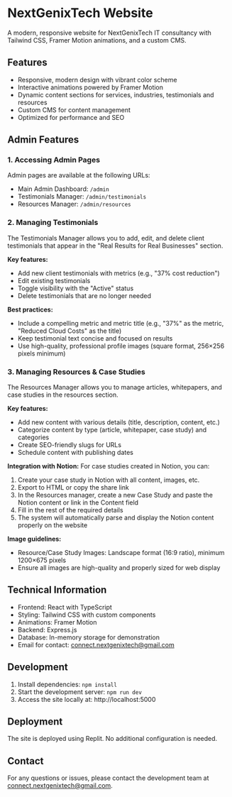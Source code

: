 # NextGenixTech Website

A modern, responsive website for NextGenixTech IT consultancy with Tailwind CSS, Framer Motion animations, and a custom CMS.

## Features

- Responsive, modern design with vibrant color scheme
- Interactive animations powered by Framer Motion
- Dynamic content sections for services, industries, testimonials and resources
- Custom CMS for content management
- Optimized for performance and SEO

## Admin Features

### 1. Accessing Admin Pages

Admin pages are available at the following URLs:
- Main Admin Dashboard: `/admin`
- Testimonials Manager: `/admin/testimonials`
- Resources Manager: `/admin/resources`

### 2. Managing Testimonials

The Testimonials Manager allows you to add, edit, and delete client testimonials that appear in the "Real Results for Real Businesses" section.

**Key features:**
- Add new client testimonials with metrics (e.g., "37% cost reduction")
- Edit existing testimonials
- Toggle visibility with the "Active" status
- Delete testimonials that are no longer needed

**Best practices:**
- Include a compelling metric and metric title (e.g., "37%" as the metric, "Reduced Cloud Costs" as the title)
- Keep testimonial text concise and focused on results
- Use high-quality, professional profile images (square format, 256×256 pixels minimum)

### 3. Managing Resources & Case Studies

The Resources Manager allows you to manage articles, whitepapers, and case studies in the resources section.

**Key features:**
- Add new content with various details (title, description, content, etc.)
- Categorize content by type (article, whitepaper, case study) and categories
- Create SEO-friendly slugs for URLs
- Schedule content with publishing dates

**Integration with Notion:**
For case studies created in Notion, you can:
1. Create your case study in Notion with all content, images, etc.
2. Export to HTML or copy the share link
3. In the Resources manager, create a new Case Study and paste the Notion content or link in the Content field
4. Fill in the rest of the required details
5. The system will automatically parse and display the Notion content properly on the website

**Image guidelines:**
- Resource/Case Study Images: Landscape format (16:9 ratio), minimum 1200×675 pixels
- Ensure all images are high-quality and properly sized for web display

## Technical Information

- Frontend: React with TypeScript
- Styling: Tailwind CSS with custom components
- Animations: Framer Motion
- Backend: Express.js
- Database: In-memory storage for demonstration
- Email for contact: connect.nextgenixtech@gmail.com

## Development

1. Install dependencies: `npm install`
2. Start the development server: `npm run dev`
3. Access the site locally at: http://localhost:5000

## Deployment

The site is deployed using Replit. No additional configuration is needed.

## Contact

For any questions or issues, please contact the development team at connect.nextgenixtech@gmail.com.